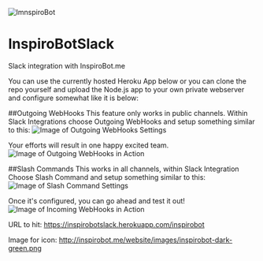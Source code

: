 ![ImnspiroBot](http://i.imgur.com/uPh4T8d.png)
# InspiroBotSlack
Slack integration with InspiroBot.me

You can use the currently hosted Heroku App below or you can clone the repo yourself and upload the Node.js app to your own private webserver and configure somewhat like it is below:

##Outgoing WebHooks
This feature only works in public channels. Within Slack Integrations choose Outgoing WebHooks and setup something similar to this:
![Image of Outgoing WebHooks Settings](http://i.imgur.com/fdLHTT4.png)

Your efforts will result in one happy excited team.
![Image of Outgoing WebHooks in Action](http://i.imgur.com/9dhHzkP.png)

##Slash Commands
This works in all channels, within Slack Integration Choose Slash Command and setup something similar to this:
![Image of Slash Command Settings](http://i.imgur.com/MzReYB7.png)

Once it's configured, you can go ahead and test it out!
![Image of Incoming WebHooks in Action](http://i.imgur.com/YNeKT3l.png)

URL to hit: https://inspirobotslack.herokuapp.com/inspirobot

Image for icon: http://inspirobot.me/website/images/inspirobot-dark-green.png
